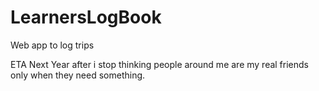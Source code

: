 # LearnersLogBook
Web app to log trips

ETA Next Year after i stop thinking people around me are my real friends only when they need something.

